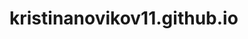 # kristinanovikov11.github.io
<!-- ![Portrait](https://user-images.githubusercontent.com/84183038/118332158-ea968c00-b509-11eb-8a76-0c5500c7ca1b.png) -->
